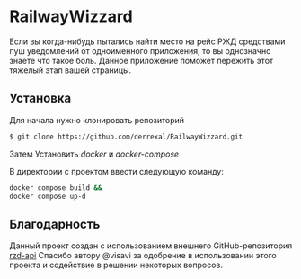 # RailwayWizzard
Если вы когда-нибудь пытались найти место на рейс РЖД средствами пуш уведомлений от одноименного приложения, то вы однозначно знаете что такое боль. 
Данное приложение поможет пережить этот тяжелый этап вашей страницы.

## Установка
Для начала нужно клонировать репозиторий
```sh
$ git clone https://github.com/derrexal/RailwayWizzard.git
```

Затем Установить *docker* и *docker-compose*

В директории с проектом ввести следующую команду:
   ```sh
   docker compose build &&
   docker compose up-d
   ```

## Благодарность
Данный проект создан с использованием внешнего GitHub-репозитория [rzd-api](https://github.com/visavi/rzd-api)
Спасибо автору @visavi за одобрение в использовании этого проекта и содействие в решении некоторых вопросов.
